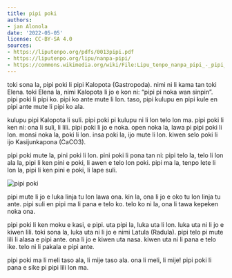 ```yaml
---
title: pipi poki
authors:
- jan Alonola
date: '2022-05-05'
license: CC-BY-SA 4.0
sources:
- https://liputenpo.org/pdfs/0013pipi.pdf
- https://liputenpo.org/lipu/nanpa-pipi/
- https://commons.wikimedia.org/wiki/File:Lipu_tenpo_nanpa_pipi_-_pipi_poki.png
---
```


toki sona la, pipi poki li pipi Kalopota (Gastropoda). nimi ni li kama tan toki Elena. toki Elena la, nimi Kalopota li jo e kon ni: “pipi pi noka wan sinpin”. pipi poki li pipi ko. pipi ko ante mute li lon. taso, pipi kulupu en pipi kule en pipi ante mute li pipi ko ala.

kulupu pipi Kalopota li suli. pipi poki pi kulupu ni li lon telo lon ma. pipi poki li ken ni: ona li suli, li lili. pipi poki li jo e noka. open noka la, lawa pi pipi poki li lon. monsi noka la, poki li lon. insa poki la, ijo mute li lon. kiwen selo poki li ijo Kasijunkapona (CaCO3).

pipi poki mute la, pini poki li lon. pini poki li pona tan ni: pipi telo la, telo li lon ala la, pipi li ken pini e poki, li awen e telo lon poki. pipi ma la, tenpo lete li lon la, pipi li ken pini e poki, li lape suli.

![pipi poki](https://upload.wikimedia.org/wikipedia/commons/c/ce/Lipu_tenpo_nanpa_pipi_-_pipi_poki.png)

pipi mute li jo e luka linja tu lon lawa ona. kin la, ona li jo e oko tu lon linja tu ante. pipi suli en pipi ma li pana e telo ko. telo ko ni la, ona li tawa kepeken noka ona.

pipi poki li ken moku e kasi, e pipi. uta pipi la, luka uta li lon. luka uta ni li jo e kiwen lili. toki sona la, luka uta ni li jo e nimi Latula (Radula). pipi telo pi mute lili li alasa e pipi ante. ona li jo e kiwen uta nasa. kiwen uta ni li pana e telo ike. telo ni li pakala e pipi ante.

pipi poki ma li meli taso ala, li mije taso ala. ona li meli, li mije! pipi poki li pana e sike pi pipi lili lon ma.